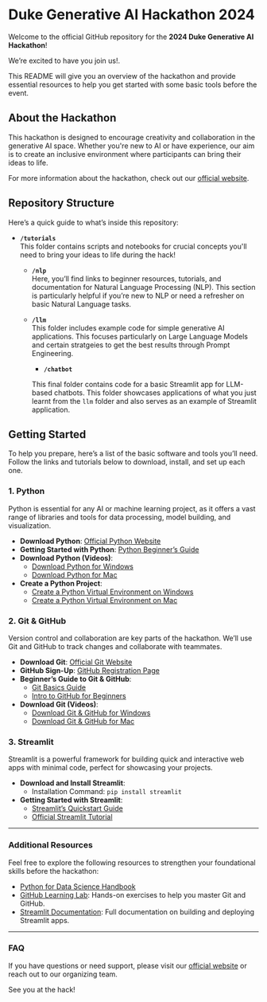 # Duke Generative AI Hackathon 2024

Welcome to the official GitHub repository for the **2024 Duke Generative AI Hackathon**! 

We’re excited to have you join us!. 

This README will give you an overview of the hackathon and provide essential resources to help you get started with some basic tools before the event.

## About the Hackathon

This hackathon is designed to encourage creativity and collaboration in the generative AI space. Whether you're new to AI or have experience, our aim is to create an inclusive environment where participants can bring their ideas to life. 

For more information about the hackathon, check out our [official website](https://duke-ai-hack.webflow.io/).

## Repository Structure

Here’s a quick guide to what’s inside this repository:

- **`/tutorials`**  
  This folder contains scripts and notebooks for crucial concepts you'll need to bring your ideas to life during the hack!

    - **`/nlp`**  
    Here, you’ll find links to beginner resources, tutorials, and documentation for Natural Language Processing (NLP). This section is particularly helpful if you’re new to NLP or need a refresher on basic Natural Language tasks.

    - **`/llm`**  
    This folder includes example code for simple generative AI applications. This focuses particularly on Large Language Models and certain stratgeies to get the best results through Prompt Engineering. 

        - **`/chatbot`**
          
        This final folder contains code for a basic Streamlit app for LLM-based chatbots. This folder showcases applications of what you just learnt from the `llm` folder and also serves as an example of Streamlit application.

## Getting Started

To help you prepare, here’s a list of the basic software and tools you’ll need. Follow the links and tutorials below to download, install, and set up each one.

### 1. Python
Python is essential for any AI or machine learning project, as it offers a vast range of libraries and tools for data processing, model building, and visualization.

- **Download Python**: [Official Python Website](https://www.python.org/downloads/)
- **Getting Started with Python**: [Python Beginner’s Guide](https://wiki.python.org/moin/BeginnersGuide)
- **Download Python (Videos)**: 
    - [Download Python for Windows](https://www.youtube.com/watch?v=qS2Hs7Lc_vo)
    - [Download Python for Mac](https://www.youtube.com/watch?v=nhv82tvFfkM)
- **Create a Python Project**:
    - [Create a Python Virtual Environment on Windows](https://www.youtube.com/watch?v=qqTTDyzp3go)
    - [Create a Python Virtual Environment on Mac](https://youtube.com/watch?v=og0Oz0_lStM)

### 2. Git & GitHub
Version control and collaboration are key parts of the hackathon. We’ll use Git and GitHub to track changes and collaborate with teammates.

- **Download Git**: [Official Git Website](https://git-scm.com/downloads)
- **GitHub Sign-Up**: [GitHub Registration Page](https://github.com/)
- **Beginner’s Guide to Git & GitHub**:
    - [Git Basics Guide](https://git-scm.com/doc)
    - [Intro to GitHub for Beginners](https://guides.github.com/activities/hello-world/)
- **Download Git (Videos)**:
    - [Download Git & GitHub for Windows](https://www.youtube.com/watch?v=AdzKzlp66sQ)
    - [Download Git & GitHub for Mac](https://www.youtube.com/watch?v=p0Js7IF17yI)

### 3. Streamlit
Streamlit is a powerful framework for building quick and interactive web apps with minimal code, perfect for showcasing your projects.

- **Download and Install Streamlit**:
    - Installation Command: `pip install streamlit`
- **Getting Started with Streamlit**:
    - [Streamlit’s Quickstart Guide](https://docs.streamlit.io/library/get-started)
    - [Official Streamlit Tutorial](https://docs.streamlit.io/library/get-started/installation)

---

### Additional Resources

Feel free to explore the following resources to strengthen your foundational skills before the hackathon:
- [Python for Data Science Handbook](https://jakevdp.github.io/PythonDataScienceHandbook/)
- [GitHub Learning Lab](https://lab.github.com/): Hands-on exercises to help you master Git and GitHub.
- [Streamlit Documentation](https://docs.streamlit.io/): Full documentation on building and deploying Streamlit apps.

---

### FAQ

If you have questions or need support, please visit our [official website](https://duke-ai-hack.webflow.io/) or reach out to our organizing team.

See you at the hack!
